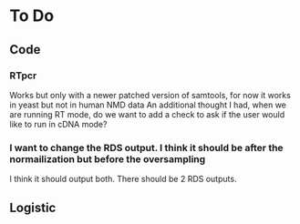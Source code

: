# To Do

## Code

### RTpcr
Works but only with a newer patched version of samtools, for now it works in yeast but not in human NMD data
An additional thought I had, when we are running RT mode, do we want to add a check to ask if the user would like to run in cDNA mode? 

### I want to change the RDS output. I think it should be after the normailization but before the oversampling
I think it should output both. There should be 2 RDS outputs.

## Logistic